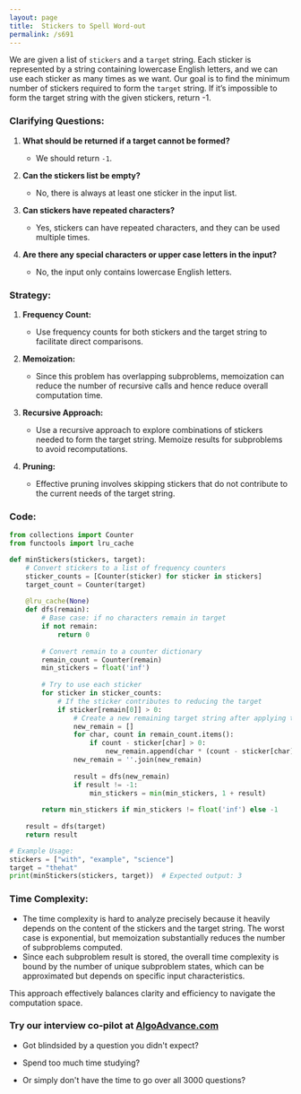 ```yaml
---
layout: page
title:  Stickers to Spell Word-out
permalink: /s691
---
```


We are given a list of `stickers` and a `target` string. Each sticker is represented by a string containing lowercase English letters, and we can use each sticker as many times as we want. Our goal is to find the minimum number of stickers required to form the `target` string. If it’s impossible to form the target string with the given stickers, return -1.

### Clarifying Questions:

1. **What should be returned if a target cannot be formed?**
   - We should return `-1`.

2. **Can the stickers list be empty?**
   - No, there is always at least one sticker in the input list.

3. **Can stickers have repeated characters?**
   - Yes, stickers can have repeated characters, and they can be used multiple times.

4. **Are there any special characters or upper case letters in the input?**
   - No, the input only contains lowercase English letters.

### Strategy:

1. **Frequency Count:**
   - Use frequency counts for both stickers and the target string to facilitate direct comparisons.

2. **Memoization:**
   - Since this problem has overlapping subproblems, memoization can reduce the number of recursive calls and hence reduce overall computation time.

3. **Recursive Approach:**
   - Use a recursive approach to explore combinations of stickers needed to form the target string. Memoize results for subproblems to avoid recomputations.

4. **Pruning:**
   - Effective pruning involves skipping stickers that do not contribute to the current needs of the target string.

### Code:

```python
from collections import Counter
from functools import lru_cache

def minStickers(stickers, target):
    # Convert stickers to a list of frequency counters
    sticker_counts = [Counter(sticker) for sticker in stickers]
    target_count = Counter(target)
    
    @lru_cache(None)
    def dfs(remain):
        # Base case: if no characters remain in target
        if not remain:
            return 0
        
        # Convert remain to a counter dictionary
        remain_count = Counter(remain)
        min_stickers = float('inf')
        
        # Try to use each sticker
        for sticker in sticker_counts:
            # If the sticker contributes to reducing the target
            if sticker[remain[0]] > 0:
                # Create a new remaining target string after applying the sticker once
                new_remain = []
                for char, count in remain_count.items():
                    if count - sticker[char] > 0:
                        new_remain.append(char * (count - sticker[char]))
                new_remain = ''.join(new_remain)
                
                result = dfs(new_remain)
                if result != -1:
                    min_stickers = min(min_stickers, 1 + result)
        
        return min_stickers if min_stickers != float('inf') else -1
    
    result = dfs(target)
    return result

# Example Usage:
stickers = ["with", "example", "science"]
target = "thehat"
print(minStickers(stickers, target))  # Expected output: 3
```

### Time Complexity:

- The time complexity is hard to analyze precisely because it heavily depends on the content of the stickers and the target string. The worst case is exponential, but memoization substantially reduces the number of subproblems computed.
- Since each subproblem result is stored, the overall time complexity is bound by the number of unique subproblem states, which can be approximated but depends on specific input characteristics.

This approach effectively balances clarity and efficiency to navigate the computation space.


### Try our interview co-pilot at [AlgoAdvance.com](https://algoAdvance.com)

- Got blindsided by a question you didn't expect?

- Spend too much time studying?

- Or simply don't have the time to go over all 3000 questions?

